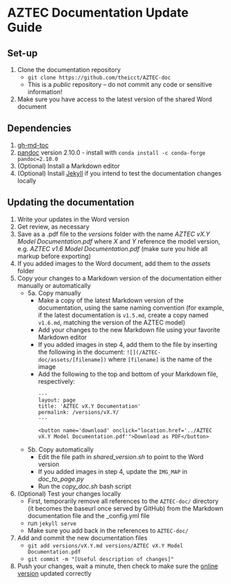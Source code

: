 # AZTEC Documentation Update Guide

## Set-up

1. Clone the documentation repository
   - `git clone https://github.com/theicct/AZTEC-doc`
   - This is a _public_ repository – do not commit any code or sensitive information!
2. Make sure you have access to the latest version of the shared Word document

## Dependencies
1. [gh-md-toc](https://github.com/ekalinin/github-markdown-toc)
2. [pandoc](https://pandoc.org/index.html) version 2.10.0 - install with `conda install -c conda-forge pandoc=2.10.0`
3. (Optional) Install a Markdown editor
4. (Optional) Install [Jekyll](https://jekyllrb.com/) if you intend to test the documentation changes locally


## Updating the documentation

1. Write your updates in the Word version
2. Get review, as necessary
3. Save as a .pdf file to the _versions_ folder with the name _AZTEC vX.Y Model Documentation.pdf_ where _X_ and _Y_ reference the model version, e.g. _AZTEC v1.6 Model Documentation.pdf_ (make sure you hide all markup before exporting)
4. If you added images to the Word document, add them to the _assets_ folder
5. Copy your changes to a Markdown version of the documentation either manually or automatically
   - 5a. Copy manually
     - Make a copy of the latest Markdown version of the documentation, using the same naming convention (for example, if the latest documentation is `v1.5.md`, create a copy named `v1.6.md`, matching the version of the AZTEC model)
     - Add your changes to the new Markdown file using your favorite Markdown editor
     - If you added images in step 4, add them to the file by inserting the following in the document: `![](/AZTEC-doc/assets/[filename])` where `[filename]` is the name of the image
     - Add the following to the top and bottom of your Markdown file, respectively: 
       ```
       ---
       layout: page
       title: 'AZTEC vX.Y Documentation'
       permalink: /versions/vX.Y/
       ---
       ```
       ```
       <button name='download' onclick="location.href='../AZTEC vX.Y Model Documentation.pdf'">Download as PDF</button>
       ```
   -  5b. Copy automatically
      - Edit the file path in _shared_version.sh_ to point to the Word version
      - If you added images in step 4, update the `IMG_MAP` in _doc_to_page.py_
      - Run the _copy_doc.sh_ bash script
6. (Optional) Test your changes locally
   - First, temporarily remove all references to the `AZTEC-doc/` directory (it becomes the baseurl once served by GitHub) from the Markdown documentation file and the _config.yml file
   - run `jekyll serve`
   - Make sure you add back in the references to `AZTEC-doc/`
7. Add and commit the new documentation files
   - `git add versions/vX.Y.md versions/AZTEC vX.Y Model Documentation.pdf`
   - `git commit -m "[Useful description of changes]"`
8. Push your changes, wait a minute, then check to make sure the [online version](https://theicct.github.io/AZTEC-doc) updated correctly
